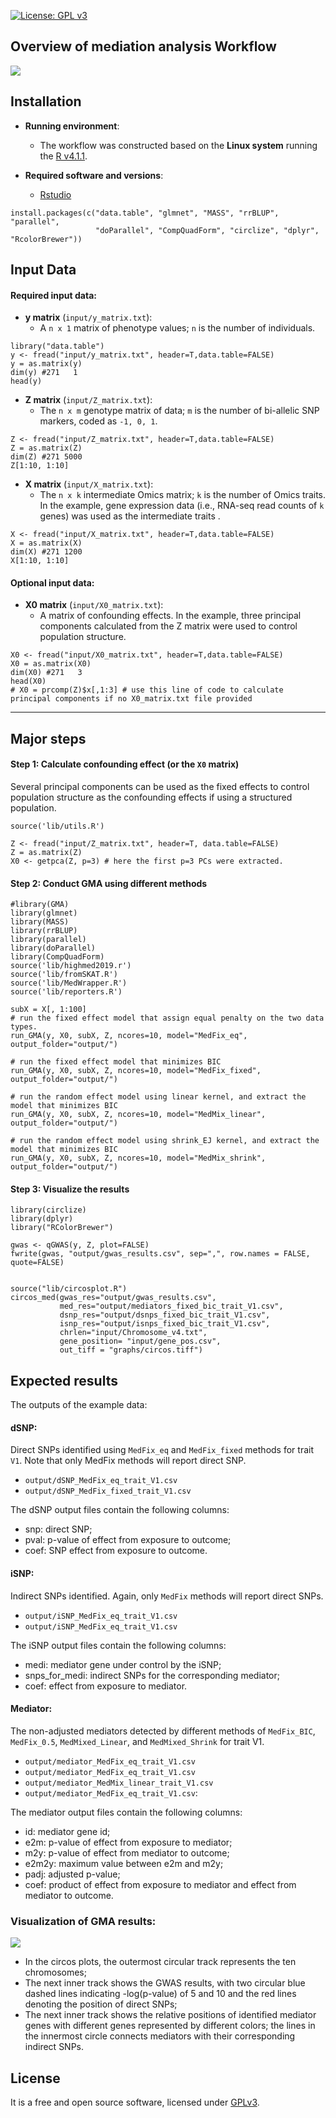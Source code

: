 [![License: GPL v3](https://img.shields.io/badge/License-GPL%20v3-blue.svg)](http://www.gnu.org/licenses/gpl-3.0)


## Overview of mediation analysis Workflow

![](graphs/workflow.png)

## Installation

- __Running environment__: 
    - The workflow was constructed based on the __Linux system__ running the [R v4.1.1](https://cran.r-project.org/).

- __Required software and versions__: 
    - [Rstudio](https://www.rstudio.com/products/rstudio/download/)
      
```{r, eval=FALSE}
install.packages(c("data.table", "glmnet", "MASS", "rrBLUP", "parallel", 
                   "doParallel", "CompQuadForm", "circlize", "dplyr", "RcolorBrewer"))
```

## Input Data

#### Required input data:

- __y matrix__ (`input/y_matrix.txt`): 
  - A `n x 1` matrix of phenotype values; `n` is the number of individuals.
  
```{r}
library("data.table")
y <- fread("input/y_matrix.txt", header=T,data.table=FALSE)
y = as.matrix(y)
dim(y) #271   1
head(y)
```

  
- __Z matrix__ (`input/Z_matrix.txt`): 
  - The `n x m` genotype matrix of data; `m` is the number of bi-allelic SNP markers, coded as `-1, 0, 1`.

```{r}
Z <- fread("input/Z_matrix.txt", header=T,data.table=FALSE)
Z = as.matrix(Z)
dim(Z) #271 5000
Z[1:10, 1:10]
```
  
- __X matrix__ (`input/X_matrix.txt`): 
  - The `n x k` intermediate Omics matrix; `k` is the number of Omics traits. 
  In the example, gene expression data (i.e., RNA-seq read counts of `k` genes) was used as the intermediate traits .

```{r}
X <- fread("input/X_matrix.txt", header=T,data.table=FALSE)
X = as.matrix(X)
dim(X) #271 1200
X[1:10, 1:10]
```


#### Optional input data:

- __X0 matrix__ (`input/X0_matrix.txt`): 
  - A matrix of confounding effects. In the example, three principal components calculated from the Z matrix were used to control population structure.
  
```{r}
X0 <- fread("input/X0_matrix.txt", header=T,data.table=FALSE)
X0 = as.matrix(X0)
dim(X0) #271   3
head(X0)
# X0 = prcomp(Z)$x[,1:3] # use this line of code to calculate principal components if no X0_matrix.txt file provided
```

------------------------------------------
## Major steps

#### Step 1: Calculate confounding effect (or the `X0` matrix)

Several principal components can be used as the fixed effects to control population structure as the confounding effects if using a structured population.

```{r}
source('lib/utils.R')
        
Z <- fread("input/Z_matrix.txt", header=T, data.table=FALSE)
Z = as.matrix(Z)
X0 <- getpca(Z, p=3) # here the first p=3 PCs were extracted.
```

#### Step 2: Conduct GMA using different methods


```{r}
#library(GMA)
library(glmnet)
library(MASS)
library(rrBLUP)
library(parallel)
library(doParallel)
library(CompQuadForm)
source('lib/highmed2019.r')
source('lib/fromSKAT.R')
source('lib/MedWrapper.R')
source('lib/reporters.R')

subX = X[, 1:100]
# run the fixed effect model that assign equal penalty on the two data types.
run_GMA(y, X0, subX, Z, ncores=10, model="MedFix_eq", output_folder="output/")

# run the fixed effect model that minimizes BIC
run_GMA(y, X0, subX, Z, ncores=10, model="MedFix_fixed", output_folder="output/")

# run the random effect model using linear kernel, and extract the model that minimizes BIC
run_GMA(y, X0, subX, Z, ncores=10, model="MedMix_linear", output_folder="output/")

# run the random effect model using shrink_EJ kernel, and extract the model that minimizes BIC
run_GMA(y, X0, subX, Z, ncores=10, model="MedMix_shrink", output_folder="output/")

```

#### Step 3: Visualize the results

```{r}
library(circlize)
library(dplyr)
library("RColorBrewer")

gwas <- qGWAS(y, Z, plot=FALSE)
fwrite(gwas, "output/gwas_results.csv", sep=",", row.names = FALSE, quote=FALSE)


source("lib/circosplot.R")
circos_med(gwas_res="output/gwas_results.csv",
           med_res="output/mediators_fixed_bic_trait_V1.csv", 
           dsnp_res="output/dsnps_fixed_bic_trait_V1.csv", 
           isnp_res="output/isnps_fixed_bic_trait_V1.csv",
           chrlen="input/Chromosome_v4.txt", 
           gene_position= "input/gene_pos.csv",
           out_tiff = "graphs/circos.tiff")
```

## Expected results

The outputs of the example data:  

#### dSNP: 
Direct SNPs identified using `MedFix_eq` and `MedFix_fixed` methods for trait `V1`. Note that only MedFix methods will report direct SNP. 
- `output/dSNP_MedFix_eq_trait_V1.csv`
- `output/dSNP_MedFix_fixed_trait_V1.csv`

The dSNP output files contain the following columns: 
- snp: direct SNP; 
- pval: p-value of effect from exposure to outcome; 
- coef: SNP effect from exposure to outcome.

#### iSNP:
Indirect SNPs identified. Again, only `MedFix` methods will report direct SNPs. 
- `output/iSNP_MedFix_eq_trait_V1.csv`
- `output/iSNP_MedFix_eq_trait_V1.csv` 

The iSNP output files contain the following columns: 
- medi: mediator gene under control by the iSNP;
- snps_for_medi: indirect SNPs for the corresponding mediator; 
- coef: effect from exposure to mediator.

#### Mediator:
The non-adjusted mediators detected by different methods of `MedFix_BIC`, `MedFix_0.5`, `MedMixed_Linear`, and `MedMixed_Shrink` for trait V1.
- `output/mediator_MedFix_eq_trait_V1.csv`
- `output/mediator_MedFix_eq_trait_V1.csv`
- `output/mediator_MedMix_linear_trait_V1.csv`
- `output/mediator_MedFix_eq_trait_V1.csv`: 

The mediator output files contain the following columns: 
- id: mediator gene id; 
- e2m: p-value of effect from exposure to mediator; 
- m2y: p-value of effect from mediator to outcome; 
- e2m2y: maximum value between e2m and m2y; 
- padj: adjusted p-value; 
- coef: product of effect from exposure to mediator and effect from mediator to outcome.



### Visualization of GMA results:

![](graphs/circos.PNG)

- In the circos plots, the outermost circular track represents the ten chromosomes; 
- The next inner track shows the GWAS results, with two circular blue dashed lines indicating -log(p-value) of 5 and 10 and the red lines denoting the position of direct SNPs;
- The next inner track shows the relative positions of identified mediator genes with different genes represented by different colors; the lines in the innermost circle connects mediators with their corresponding indirect SNPs.

## License
It is a free and open source software, licensed under [GPLv3](https://github.com/github/choosealicense.com/blob/gh-pages/_licenses/gpl-3.0.txt).
